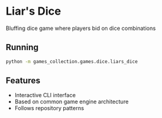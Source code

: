 # Liar's Dice

Bluffing dice game where players bid on dice combinations

## Running

```bash
python -m games_collection.games.dice.liars_dice
```

## Features

- Interactive CLI interface
- Based on common game engine architecture
- Follows repository patterns
